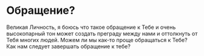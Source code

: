 # Обращение?

Великая Личность, я боюсь что такое обращение к Тебе и очень высокопарный тон может создать преграду между нами и оттолкнуть от Тебя многих людей. Можем ли мы как-то проще обращаться к Тебе? Как нам следует завершать обращение к тебе?